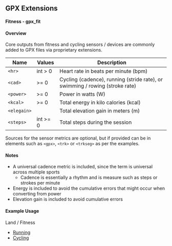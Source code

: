 ## GPX Extensions

#### Fitness - gpx_fit

#### Overview

Core outputs from fitness and cycling sensors / devices are commonly added to GPX files via proprietary extensions.

| Name        | Values   | Description                                                  |
| ----------- | -------- | ------------------------------------------------------------ |
| `<hr>`      | int > 0  | Heart rate in beats per minute (bpm)                         |
| `<cad>`     | >= 0     | Cycling (cadence), running (stride rate), or swimming / rowing (stroke rate) |
| `<power>`   | >= 0     | Power in watts (W)                                           |
| `<kcal>`    | >= 0     | Total energy in kilo calories (kcal)                         |
| `<elegain>` |          | Total elevation gain in meters (m)                           |
| `<steps>`   | int >= 0 | Total steps during the session                               |

Sources for the sensor metrics are optional, but if provided can be in elements such as `<gpx>`, `<trk>` or `<trkseg>` as per the examples.



#### Notes

- A universal cadence metric is included, since the term is universal across multiple sports
  - Cadence is essentially a rhythm and is measure such as steps or strokes per minute
- Energy is included to avoid the cumulative errors that might occur when converting from power
- Elevation gain is included to avoid cumulative errors



#### Example Usage

Land / Fitness

- [Running](../examples/fit/running.md)
- [Cycling](../examples/fit/cycling.md)

